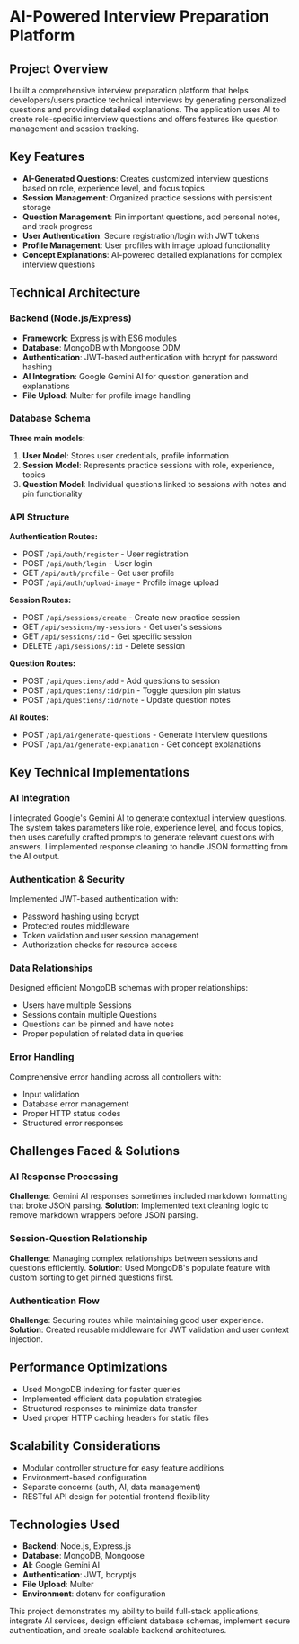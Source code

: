 # AI-Powered Interview Preparation Platform

## Project Overview
I built a comprehensive interview preparation platform that helps developers/users practice technical interviews by generating personalized questions and providing detailed explanations. 
The application uses AI to create role-specific interview questions and offers features like question management and session tracking.

## Key Features
- **AI-Generated Questions**: Creates customized interview questions based on role, experience level, and focus topics
- **Session Management**: Organized practice sessions with persistent storage
- **Question Management**: Pin important questions, add personal notes, and track progress
- **User Authentication**: Secure registration/login with JWT tokens
- **Profile Management**: User profiles with image upload functionality
- **Concept Explanations**: AI-powered detailed explanations for complex interview questions

## Technical Architecture

### Backend (Node.js/Express)
- **Framework**: Express.js with ES6 modules
- **Database**: MongoDB with Mongoose ODM
- **Authentication**: JWT-based authentication with bcrypt for password hashing
- **AI Integration**: Google Gemini AI for question generation and explanations
- **File Upload**: Multer for profile image handling

### Database Schema
**Three main models:**
1. **User Model**: Stores user credentials, profile information
2. **Session Model**: Represents practice sessions with role, experience, topics
3. **Question Model**: Individual questions linked to sessions with notes and pin functionality

### API Structure
**Authentication Routes:**
- POST `/api/auth/register` - User registration
- POST `/api/auth/login` - User login  
- GET `/api/auth/profile` - Get user profile
- POST `/api/auth/upload-image` - Profile image upload

**Session Routes:**
- POST `/api/sessions/create` - Create new practice session
- GET `/api/sessions/my-sessions` - Get user's sessions
- GET `/api/sessions/:id` - Get specific session
- DELETE `/api/sessions/:id` - Delete session

**Question Routes:**
- POST `/api/questions/add` - Add questions to session
- POST `/api/questions/:id/pin` - Toggle question pin status
- POST `/api/questions/:id/note` - Update question notes

**AI Routes:**
- POST `/api/ai/generate-questions` - Generate interview questions
- POST `/api/ai/generate-explanation` - Get concept explanations

## Key Technical Implementations

### AI Integration
I integrated Google's Gemini AI to generate contextual interview questions. 
The system takes parameters like role, experience level, and focus topics, then uses carefully crafted prompts to generate relevant questions with answers. 
I implemented response cleaning to handle JSON formatting from the AI output.

### Authentication & Security
Implemented JWT-based authentication with:
- Password hashing using bcrypt
- Protected routes middleware
- Token validation and user session management
- Authorization checks for resource access

### Data Relationships
Designed efficient MongoDB schemas with proper relationships:
- Users have multiple Sessions
- Sessions contain multiple Questions
- Questions can be pinned and have notes
- Proper population of related data in queries

### Error Handling
Comprehensive error handling across all controllers with:
- Input validation
- Database error management
- Proper HTTP status codes
- Structured error responses

## Challenges Faced & Solutions

### AI Response Processing
**Challenge**: Gemini AI responses sometimes included markdown formatting that broke JSON parsing.
**Solution**: Implemented text cleaning logic to remove markdown wrappers before JSON parsing.

### Session-Question Relationship
**Challenge**: Managing complex relationships between sessions and questions efficiently.
**Solution**: Used MongoDB's populate feature with custom sorting to get pinned questions first.

### Authentication Flow
**Challenge**: Securing routes while maintaining good user experience.
**Solution**: Created reusable middleware for JWT validation and user context injection.

## Performance Optimizations
- Used MongoDB indexing for faster queries
- Implemented efficient data population strategies
- Structured responses to minimize data transfer
- Used proper HTTP caching headers for static files

## Scalability Considerations
- Modular controller structure for easy feature additions
- Environment-based configuration
- Separate concerns (auth, AI, data management)
- RESTful API design for potential frontend flexibility

## Technologies Used
- **Backend**: Node.js, Express.js
- **Database**: MongoDB, Mongoose
- **AI**: Google Gemini AI
- **Authentication**: JWT, bcryptjs
- **File Upload**: Multer
- **Environment**: dotenv for configuration


This project demonstrates my ability to build full-stack applications, integrate AI services, design efficient database schemas, implement secure authentication, and create scalable backend architectures.
